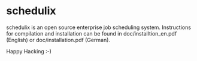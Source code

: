 schedulix
=========

schedulix is an open source enterprise job scheduling system.
Instructions for compilation and installation can be found in doc/installtion_en.pdf (English)
or doc/installation.pdf (German).

Happy Hacking :-)
